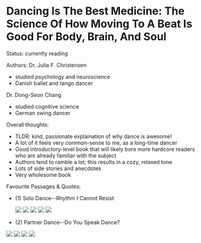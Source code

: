 # Dancing Is The Best Medicine: The Science Of How Moving To A Beat Is Good For Body, Brain, And Soul
Status: currently reading

Authors:
Dr. Julia F. Christensen
- studied psychology and neuroscience
- Danish ballet and tango dancer

Dr. Dong-Seon Chang
- studied cognitive science
- German swing dancer

Overall thoughts:
- TLDR: kind, passionate explaination of why dance is awesome!
- A lot of it feels very common-sense to me, as a long-time dancer
- Good introductory-level book that will likely bore more hardcore readers who are already familiar with the subject
- Authors tend to ramble a lot; this results in a cozy, relaxed tone
- Lots of side stories and anecdotes
- Very wholesome book

Favourite Passages & Quotes:
- (1) Solo Dance--Rhythm I Cannot Resist

  ![](passage_pics/Screenshot%202024-02-06%20at%203.48.56%20PM.png)
  ![](passage_pics/Screenshot%202024-02-06%20at%203.50.32%20PM.png)
  ![](passage_pics/Screenshot%202024-02-06%20at%203.52.34%20PM.png)
  ![](passage_pics/Screenshot%202024-02-06%20at%203.53.36%20PM.png)
  ![](passage_pics/Screenshot%202024-02-06%20at%203.55.55%20PM.png)

- (2) Partner Dance--Do You Speak Dance?

![](passage_pics/Screenshot%202024-02-08%20at%209.29.27%20AM.png)
![](passage_pics/Screenshot%202024-02-08%20at%209.31.10%20AM.png)
![](passage_pics/Screenshot%202024-02-08%20at%209.32.47%20AM.png)
![](passage_pics/Screenshot%202024-02-08%20at%209.33.15%20AM.png)
